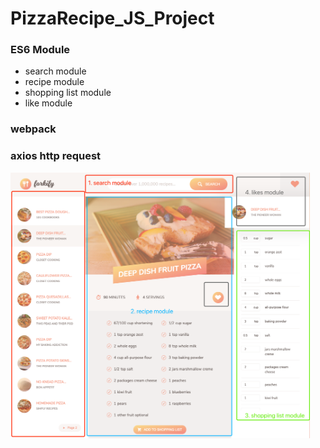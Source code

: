 # PizzaRecipe_JS_Project

### ES6 Module
* search module
* recipe module
* shopping list module
* like module

### webpack

### axios http request

<img width="479"  height="425" src="/cover.png">

